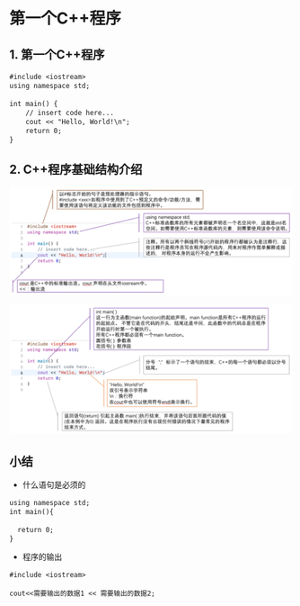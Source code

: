 # 第一个C++程序
## 1. 第一个C++程序
```
#include <iostream>
using namespace std;

int main() {
    // insert code here...
    cout << "Hello, World!\n";
    return 0;
}
```
## 2.	C++程序基础结构介绍
![include,using namespace,注释,cout介绍](https://github.com/csxlf/ybt_ssoier_cn/blob/main/ABC/image/001.png)

![main函数,return,";"介绍](https://github.com/csxlf/ybt_ssoier_cn/blob/main/ABC/image/002.png)
## 小结
* 什么语句是必须的

```
using namespace std;
int main(){

  return 0;
}
```
* 程序的输出

```
#include <iostream>

cout<<需要输出的数据1 << 需要输出的数据2;
```